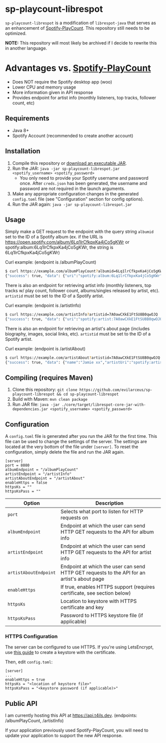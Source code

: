 # sp-playcount-librespot
`sp-playcount-librespot` is a modification of `librespot-java` that serves as an enhancement of [Spotify-PlayCount](https://github.com/evilarceus/Spotify-PlayCount). This repository still needs to be optimized.

**NOTE:** This repository will most likely be archived if I decide to rewrite this in another language.

# Advantages vs. [Spotify-PlayCount](https://github.com/evilarceus/Spotify-PlayCount)
* Does NOT require the Spotify desktop app (woo)
* Lower CPU and memory usage
* More information given in API response
* Provides endpoint for artist info (monthly listeners, top tracks, follower count, etc)

## Requirements
* Java 8+
* Spotify Account (recommended to create another account)

## Installation
1. Compile this repository or [download an executable JAR](https://github.com/evilarceus/sp-playcount-librespot/releases/latest).
2. Run the JAR: `java -jar sp-playcount-librespot.jar <spotify_username> <spotify_password>`
    * You only need to provide your Spotify username and password once. After `creds.json` has been generated, the username and password are not required in the launch arguments.
3. Make any appropriate configuration changes in the generated `config.toml` file (see "Configuration" section for config options).
4. Run the JAR again: `java -jar sp-playcount-librespot.jar`

## Usage
Simply make a GET request to the endpoint with the query string `albumid` set to the ID of a Spotify album (ex. if the URL is https://open.spotify.com/album/6Lq1lrCfkpxKa4jCo5gKWr or spotify:album:6Lq1lrCfkpxKa4jCo5gKWr, the string is 6Lq1lrCfkpxKa4jCo5gKWr)

Curl example: (endpoint is /albumPlayCount)
```bash
$ curl https://example.com/albumPlayCount?albumid=6Lq1lrCfkpxKa4jCo5gKWr
{"success": true, "data": {"uri":"spotify:album:6Lq1lrCfkpxKa4jCo5gKWr","name":"Good Faith","cover":{"uri":"https://i.scdn.co/image/ab67616d00001e02dc384e6d13983fe1cd415ade"},"year":2019,"track_count":10,"discs":[{"number":1 ...
```

There is also an endpoint for retrieving artist info (monthly listeners, top tracks w/ play count, follower count, albums/singles released by artist, etc). `artistid` must be set to the ID of a Spotify artist.

Curl example: (endpoint is /artistInfo)
```bash
$ curl https://example.com/artistInfo?artistid=7A0awCXkE1FtSU8B0qwOJQ
{"success": true, "data": {"uri":"spotify:artist:7A0awCXkE1FtSU8B0qwOJQ","info":{"uri":"spotify:artist:7A0awCXkE1FtSU8B0qwOJQ","name":"Jamie xx","portraits": ...
```

There is also an endpoint for retrieving an artist's about page (includes biography, images, social links, etc). `artistid` must be set to the ID of a Spotify artist.

Curl example: (endpoint is /artistAbout)
```bash
$ curl https://example.com/artistAbout?artistid=7A0awCXkE1FtSU8B0qwOJQ
{"success": true, "data": {"name":"Jamie xx","artistUri":"spotify:artist:7A0awCXkE1FtSU8B0qwOJQ","isVerified":true,"biography":"Working with and without his Mercury Music...
```

## Compiling (requires Maven)
1. Clone this repository: `git clone https://github.com/evilarceus/sp-playcount-librespot && cd sp-playcount-librespot`
2. Build with Maven: `mvn clean package`
3. Run JAR file: `java -jar ./core/target/librespot-core-jar-with-dependencies.jar <spotify_username> <spotify_password>`

## Configuration
A `config.toml` file is generated after you run the JAR for the first time. This file can be used to change the settings of the server. The settings are located at the very bottom of the file under `[server]`.
To reset the configuration, simply delete the file and run the JAR again.
```
[server]
port = 8080
albumEndpoint = "/albumPlayCount"
artistEndpoint = "/artistInfo"
artistAboutEndpoint = "/artistAbout"
enableHttps = false
httpsKs = ""
httpsKsPass = ""
```
| Option                  | Description                                                                                      |
|-------------------------|--------------------------------------------------------------------------------------------------|
| `port`                  | Selects what port to listen for HTTP requests on                                                 |
| `albumEndpoint`         | Endpoint at which the user can send HTTP GET requests to the API for album info                  |
| `artistEndpoint`        | Endpoint at which the user can send HTTP GET requests to the API for artist info                 |
| `artistAboutEndpoint`   | Endpoint at which the user can send HTTP GET requests to the API for an artist's about page      |
| `enableHttps`           | If true, enables HTTPS support (requires certificate, see section below)                         |
| `httpsKs`               | Location to keystore with HTTPS certificate and key                                              |
| `httpsKsPass`           | Password to HTTPS keystore file (if applicable)                                                  |

### HTTPS Configuration
The server can be configured to use HTTPS. If you're using LetsEncrypt, use [this guide](https://www.wissel.net/blog/2018/03/letsencrypt-java-keystore.html) to create a keystore with the certificate.

Then, edit `config.toml`:
```
[server]
...
enableHttps = true
httpsKs = "<location of keystore file>"
httpsKsPass = "<keystore password (if applicable)>"
```

## Public API
I am currently hosting this API at https://api.t4ils.dev. (endpoints: /albumPlayCount, /artistInfo)

If your application previously used Spotify-PlayCount, you will need to update your application to support the new API response.
